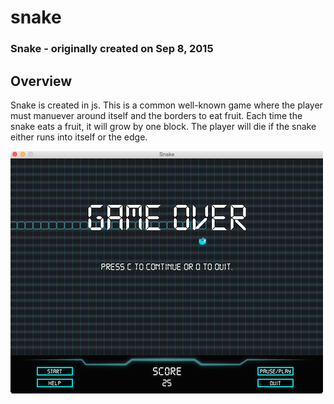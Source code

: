 # snake

### Snake - originally created on Sep 8, 2015

## Overview
Snake is created in js. This is a common well-known game where the player must manuever around itself and the borders to eat fruit. Each time the snake eats a fruit, it will grow by one block. The player will die if the snake either runs into itself or the edge.

![Snake](https://github.com/jinyell/jinyell.github.io/blob/master/images/Snake1.png)
